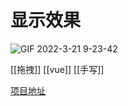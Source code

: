# 显示效果

![GIF 2022-3-21 9-23-42](https://gitee.com/capsion/markdown-image/raw/master/image/202203210926415.gif)



[[拖拽]] [[vue]]  [[手写]]

[项目地址](https://github.com/cpasion-js-demo/vue-sign-canvas)